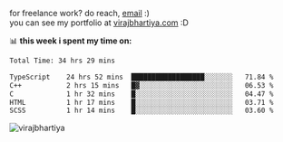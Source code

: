 for freelance work? do reach, [email](mailto:vlbhartiya@gmail.com) :)<br/>
you can see my portfolio at [virajbhartiya.com](https://virajbhartiya.com) :D

📊 **this week i spent my time on:**

<!--START_SECTION:waka-->

```txt
Total Time: 34 hrs 29 mins

TypeScript    24 hrs 52 mins  ██████████████████░░░░░░░   71.84 %
C++           2 hrs 15 mins   █▓░░░░░░░░░░░░░░░░░░░░░░░   06.53 %
C             1 hr 32 mins    █░░░░░░░░░░░░░░░░░░░░░░░░   04.47 %
HTML          1 hr 17 mins    █░░░░░░░░░░░░░░░░░░░░░░░░   03.71 %
SCSS          1 hr 14 mins    █░░░░░░░░░░░░░░░░░░░░░░░░   03.60 %
```

<!--END_SECTION:waka-->

<p align="left"> <img src="https://komarev.com/ghpvc/?username=virajbhartiya&color=blue" alt="virajbhartiya" /> </p>
